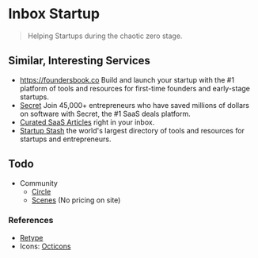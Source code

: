 # Inbox Startup

> Helping Startups during the chaotic zero stage.

## Similar, Interesting Services

- https://foundersbook.co Build and launch your startup with the #1 platform of tools and resources for first-time founders and early-stage startups.
- [Secret](https://www.joinsecret.com) Join 45,000+ entrepreneurs who have saved millions of dollars on software with Secret, the #1 SaaS deals platform.
- [Curated SaaS Articles](https://getsaasweekly.com) right in your inbox.
- [Startup Stash](https://startupstash.com) the world's largest directory of tools and resources for startups and entrepreneurs.

## Todo

- Community
	+ [Circle](https://circle.so)
	+ [Scenes](https://www.buildonscenes.com) (No pricing on site)
	
### References

- [Retype](https://retype.com)
- Icons: [Octicons](https://primer.style/octicons/)